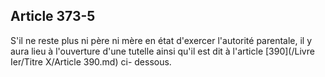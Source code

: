 Article 373-5
----
S'il ne reste plus ni père ni mère en état d'exercer l'autorité parentale, il y
aura lieu à l'ouverture d'une tutelle ainsi qu'il est dit à l'article [390](/Livre Ier/Titre X/Article 390.md) ci-
dessous.
